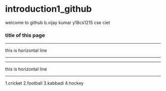 # introduction1_github
welcome to github
b.vijay kumar 
y18cs1215
cse 
ciet


### title of this page

****
this is horizontal line
****
***
this is horizontal line
***

1.cricket
2.football
3.kabbadi
4.hockey
